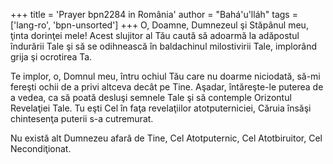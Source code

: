+++
title = 'Prayer bpn2284 in România'
author = "Bahá'u'lláh"
tags = ['lang-ro', 'bpn-unsorted']
+++
O, Doamne, Dumnezeul şi Stăpânul meu, ţinta dorinţei mele! Acest slujitor al Tău caută să adoarmă la adăpostul îndurării Tale şi să se odihnească în baldachinul milostivirii Tale, implorând grija şi ocrotirea Ta.

Te implor, o, Domnul meu, întru ochiul Tău care nu doarme niciodată, să-mi fereşti ochii de a privi altceva decât pe Tine. Aşadar, întăreşte-le puterea de a vedea, ca să poată desluşi semnele Tale şi să contemple Orizontul Revelaţiei Tale. Tu eşti Cel în faţa revelaţiilor atotputerniciei, Căruia însăşi chintesenţa puterii s-a cutremurat.

Nu există alt Dumnezeu afară de Tine, Cel Atotputernic, Cel Atotbiruitor, Cel Necondiţionat.
